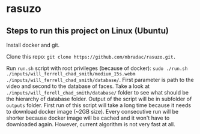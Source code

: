 # rasuzo

## Steps to run this project on Linux (Ubuntu)

Install docker and git.

Clone this repo: `git clone https://github.com/mbradac/rasuzo.git.`

Run `run.sh` script with root privileges (because of docker): `sudo ./run.sh ./inputs/will_ferrell_chad_smith/medium_15s.webm ./inputs/will_ferrell_chad_smith/database/`.
First parameter is path to the video and second to the database of faces. Take a look at `./inputs/will_ferell_chad_smith/database/` folder to see what should be the hierarchy of database folder.
Output of the script will be in subfolder of `outputs` folder.
First run of this script will take a long time because it needs to download docker image (~2GB size).
Every consecutive run will be shorter because docker image will be cached and it won't have to downloaded again.
However, current algorithm is not very fast at all.
